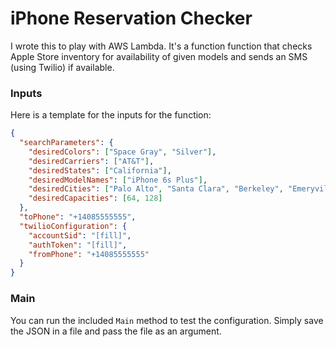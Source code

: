 # iPhone Reservation Checker

I wrote this to play with AWS Lambda. It's a function function that checks Apple Store inventory for availability of given models and sends an SMS (using Twilio) if available. 

### Inputs

Here is a template for the inputs for the function: 

```json
{
  "searchParameters": {
    "desiredColors": ["Space Gray", "Silver"],
    "desiredCarriers": ["AT&T"],
    "desiredStates": ["California"],
    "desiredModelNames": ["iPhone 6s Plus"],
    "desiredCities": ["Palo Alto", "Santa Clara", "Berkeley", "Emeryville", "Los Gatos", "Santa Clara", "San Jose", "San Mateo", "San Francisco"],
    "desiredCapacities": [64, 128]
  },
  "toPhone": "+14085555555",
  "twilioConfiguration": {
    "accountSid": "[fill]",
    "authToken": "[fill]",
    "fromPhone": "+14085555555"
  }
}
```

### Main

You can run the included `Main` method to test the configuration. Simply save the JSON in a file and pass the file as an argument. 